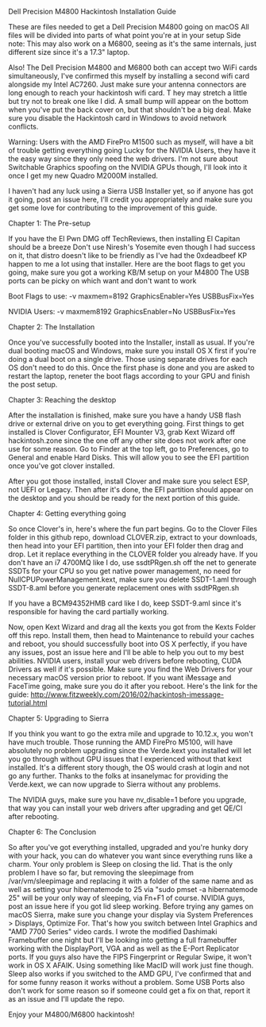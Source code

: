 Dell Precision M4800 Hackintosh Installation Guide


These are files needed to get a Dell Precision M4800 going on macOS
All files will be divided into parts of what point you're at in your setup
Side note: This may also work on a M6800, 
seeing as it's the same internals, just different size since it's a 17.3" laptop.

Also! The Dell Precision M4800 and M6800 both can accept two WiFi cards simultaneously, 
I've confirmed this myself by installing a second wifi card alongside my Intel AC7260. 
Just make sure your antenna connectors are long enough to reach your hackintosh wifi card. T
hey may stretch a little but try not to break one like I did. 
A small bump will appear on the bottom when you've put the back cover on, but that shouldn't be a big deal. 
Make sure you disable the Hackintosh card in Windows to avoid network conflicts.

Warning: Users with the AMD FirePro M1500 such as myself, 
will have a bit of trouble getting everything going
Lucky for the NVIDIA Users, 
they have it the easy way since they only need the web drivers.
I'm not sure about Switchable Graphics spoofing on the NVIDIA GPUs though, 
I'll look into it once I get my new Quadro M2000M installed.

I haven't had any luck using a Sierra USB Installer yet, 
so if anyone has got it going, post an issue here, 
I'll credit you appropriately and make sure you get some love for contributing to the improvement of this guide.

Chapter 1: The Pre-setup

If you have the El Pwn DMG off TechReviews, 
then installing El Capitan should be a breeze
Don't use Niresh's Yosemite even though I had success on it, 
that distro doesn't like to be friendly
as I've had the 0xdeadbeef KP happen to me a lot using that installer.
Here are the boot flags to get you going, 
make sure you got a working KB/M setup on your M4800
The USB ports can be picky on which want and don't want to work


Boot Flags to use: -v maxmem=8192 GraphicsEnabler=Yes USBBusFix=Yes

NVIDIA Users: -v maxmem8192 GraphicsEnabler=No USBBusFix=Yes


Chapter 2: The Installation

Once you've successfully booted into the Installer, install as usual. 
If you're dual booting macOS and Windows,
make sure you install OS X first if you're doing a dual boot on a single drive. 
Those using separate drives for each OS don't need to do this. 
Once the first phase is done and you are asked to restart the laptop, 
reneter the boot flags according to your GPU and finish the post setup.

Chapter 3: Reaching the desktop

After the installation is finished, 
make sure you have a handy USB flash drive or external drive on you to get everything going. 
First things to get installed is Clover Configurator, EFI Mounter V3, 
grab Kext Wizard off hackintosh.zone since the one off any other site does not work after one use for some reason. 
Go to Finder at the top left, go to Preferences, go to General and enable Hard Disks. 
This will allow you to see the EFI partition once you've got clover installed.

After you got those installed, 
install Clover and make sure you select ESP, not UEFI or Legacy. 
Then after it's done, the EFI partition should appear on the desktop and you should be ready for the next portion of this guide.

Chapter 4: Getting everything going

So once Clover's in, here's where the fun part begins. 
Go to the Clover Files folder in this github repo, download CLOVER.zip, extract to your downloads, then head into your EFI partition, then into your EFI folder then drag and drop. Let it replace everything in the CLOVER folder you already have. 
If you don't have an i7 4700MQ like I do, use ssdtPRgen.sh off the net to generate SSDTs for your CPU so you get native power management, no need for NullCPUPowerManagement.kext, make sure you delete SSDT-1.aml through SSDT-8.aml before you generate replacement ones with ssdtPRgen.sh

If you have a BCM94352HMB card like I do, keep SSDT-9.aml since it's responsible for having the card partially working.

Now, open Kext Wizard and drag all the kexts you got from the Kexts Folder off this repo. 
Install them, then head to Maintenance to rebuild your caches and reboot, 
you should successfully boot into OS X perfectly, 
if you have any issues, post an issue here and I'll be able to help you out to my best abilities. 
NVIDIA users, install your web drivers before rebooting, CUDA Drivers as well if it's possible. 
Make sure you find the Web Drivers for your necessary macOS version prior to reboot. 
If you want iMessage and FaceTime going, make sure you do it after you reboot. 
Here's the link for the guide: http://www.fitzweekly.com/2016/02/hackintosh-imessage-tutorial.html

Chapter 5: Upgrading to Sierra

If you think you want to go the extra mile and upgrade to 10.12.x, you won't have much trouble. 
Those running the AMD FirePro M5100, will have absolutely no problem upgrading since the Verde.kext you installed will let you go through without GPU issues that I experienced without that kext installed. 
It's a different story though, the OS would crash at login and not go any further. 
Thanks to the folks at insanelymac for providing the Verde.kext, we can now upgrade to Sierra without any problems.

The NVIDIA guys, make sure you have nv_disable=1 before you upgrade, 
that way you can install your web drivers after upgrading and get QE/CI after rebooting.

Chapter 6: The Conclusion

So after you've got everything installed, upgraded and you're hunky dory with your hack, 
you can do whatever you want since everything runs like a charm. 
Your only problem is Sleep on closing the lid. 
That is the only problem I have so far, 
but removing the sleepimage from /var/vm/sleepimage and replacing it with a folder of the same name and as well as setting your hibernatemode to 25 via "sudo pmset -a hibernatemode 25" will be your only way of sleeping, 
via Fn+F1 of course. NVIDIA guys, post an issue here if you got lid sleep working. 
Before trying any games on macOS Sierra, make sure you change your display via System Preferences > Displays, Optimize For. That's how you switch between Intel Graphics and "AMD 7700 Series" video cards. 
I wrote the modified Dashimaki Framebuffer one night but I'll be looking into getting a full framebuffer working with the DisplayPort, VGA and as well as the E-Port Replicator ports. 
If you guys also have the FIPS Fingerprint or Regular Swipe, 
it won't work in OS X AFAIK. Using something like MacID will work just fine though. 
Sleep also works if you switched to the AMD GPU, 
I've confirmed that and for some funny reason it works without a problem. 
Some USB Ports also don't work for some reason so if someone could get a fix on that, 
report it as an issue and I'll update the repo.

Enjoy your M4800/M6800 hackintosh!
